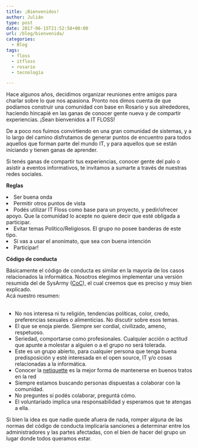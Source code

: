 ```yaml
---
title: ¡Bienvenidos!
author: Julián
type: post
date: 2017-06-15T21:52:58+00:00
url: /blog/bienvenida/
categories:
  - Blog
tags:
  - floss
  - itfloss
  - rosario
  - tecnología

---
```

<span style="font-weight: 400;">Hace algunos años, decidimos organizar reuniones entre amigos para charlar sobre lo que nos apasiona. Pronto nos dimos cuenta de que podíamos construir una comunidad con base en Rosario y sus alrededores, haciendo hincapié en las ganas de conocer gente nueva y de compartir experiencias. ¡Sean bienvenidos a IT FLOSS!</span>

<span style="font-weight: 400;">De a poco nos fuimos convirtiendo en una gran comunidad de sistemas, y a lo largo del camino disfrutamos de generar puntos de encuentro para todos aquellos que forman parte del mundo IT, y para aquellos que se están iniciando y tienen ganas de aprender.</span>

<span style="font-weight: 400;">Si tenés ganas de compartir tus experiencias, conocer gente del palo o asistir a eventos informativos, te invitamos a sumarte a través de nuestras redes sociales.</span>

<p style="text-align: left;">
  <strong>Reglas</strong>
</p>

<li style="font-weight: 400;">
  <span style="font-weight: 400;">Ser buena onda</span>
</li>
<li style="font-weight: 400;">
  <span style="font-weight: 400;">Permitir otros puntos de vista</span>
</li>
<li style="font-weight: 400;">
  <span style="font-weight: 400;">Podés utilizar IT Floss como base para un proyecto, y pedir/ofrecer apoyo. Que la comunidad lo acepte no quiere decir que esté obligada a participar.</span>
</li>
<li style="font-weight: 400;">
  <span style="font-weight: 400;">Evitar temas Político/Religiosos. El grupo no posee banderas de este tipo.</span>
</li>
<li style="font-weight: 400;">
  <span style="font-weight: 400;">Si vas a usar el anonimato, que sea con buena intención</span>
</li>
<li style="font-weight: 400;">
  <span style="font-weight: 400;">Participar!</span>
</li>

<p style="text-align: left;">
  <strong>Código de conducta</strong>
</p>

<span style="font-weight: 400;">Básicamente el código de conducta es similar en la mayoría de los casos relacionados la informática. Nosotros elegimos implementar una versión resumida del de SysArmy (</span>[<span style="font-weight: 400;">CoC</span>][1]<span style="font-weight: 400;">), el cual creemos que es preciso y muy bien explicado.</span><span style="font-weight: 400;"><br /> </span><span style="font-weight: 400;">Acá nuestro resumen:</span><span style="font-weight: 400;"><br /> </span><span style="font-weight: 400;"><br /> </span>

  * No nos interesa ni tu religión, tendencias políticas, color, credo, preferencias sexuales o alimenticias. No discutir sobre esos temas.
  * El que se enoja pierde. Siempre ser cordial, civilizado, ameno, respetuoso.
  * Seriedad, comportarse como profesionales. Cualquier acción o actitud que apunte a molestar a alguien o a el grupo no será tolerada.
  * Este es un grupo abierto, para cualquier persona que tenga buena predisposición y esté interesada en el open source, IT y/o cosas relacionadas a la informática.
  * Conocer la [netiquette][2] es la mejor forma de mantenerse en buenos tratos en la red
  * Siempre estamos buscando personas dispuestas a colaborar con la comunidad.
  * No preguntes si podés colaborar, preguntá cómo.
  * El voluntariado implica una responsabilidad y esperamos que te atengas a ella.

<span style="font-weight: 400;">Si bien la idea es que nadie quede afuera de nada, romper alguna de las normas del código de conducta implicaría sanciones a determinar entre los administradores y las partes afectadas, con el bien de hacer del grupo un lugar donde todos queramos estar.</span>

 [1]: http://sysarmy.com.ar/CoC.html
 [2]: https://www.ietf.org/rfc/rfc1855.txt